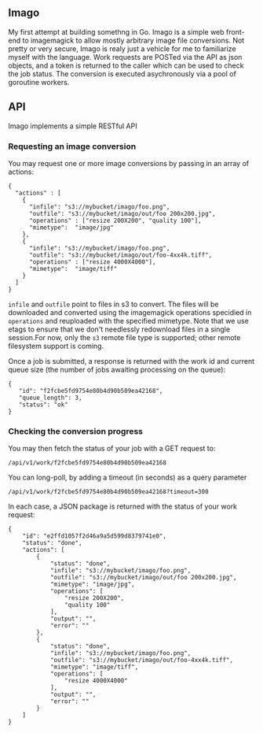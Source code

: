 ## Imago
My first attempt at building somethng in Go. Imago is a simple web front-end to imagemagick to allow mostly 
arbitrary image file conversions. Not pretty or very secure, Imago is realy just a vehicle for me to
familiarize myself with the language. Work requests are POSTed via the API as json objects, and a 
token is returned to the caller which can be used to check the job status. The conversion is executed asychronously 
via a pool of goroutine workers.

## API
Imago implements a simple RESTful API

### Requesting an image conversion
You may request one or more image conversions by passing in an array of actions:

    {
      "actions" : [
        {
          "infile": "s3://mybucket/imago/foo.png",
          "outfile": "s3://mybucket/imago/out/foo 200x200.jpg",
          "operations" : ["resize 200X200", "quality 100"],
          "mimetype":  "image/jpg"
        },
        {
          "infile": "s3://mybucket/imago/foo.png",
          "outfile": "s3://mybucket/imago/out/foo-4xx4k.tiff",
          "operations" : ["resize 4000X4000"],
          "mimetype":  "image/tiff"
        }
      ]
    }

`infile` and `outfile` point to files in s3 to convert. The files will be downloaded and converted using the imagemagick operations specidied in `operations` and reuploaded with the specified mimetype. Note that we use etags
to ensure that we don't needlessly redownload files in a single session.For now, only the `s3` remote file type is supported; other remote filesystem support is coming.

Once a job is submitted, a response is returned with the work id and current queue size (the number of jobs awaiting processing on the queue):

    {
       "id": "f2fcbe5fd9754e80b4d90b509ea42168",
       "queue_length": 3,
       "status": "ok"
    }

### Checking the conversion progress    
You may then fetch the status of your job with a GET request to:

    /api/v1/work/f2fcbe5fd9754e80b4d90b509ea42168
    
You can long-poll, by adding a timeout (in seconds) as a query parameter

    /api/v1/work/f2fcbe5fd9754e80b4d90b509ea42168?timeout=300 
    
In each case, a JSON package is returned with the status of your work request:

    {
        "id": "e2ffd1057f2d46a9a5d599d8379741e0",
        "status": "done",
        "actions": [
            {
                "status": "done",
                "infile": "s3://mybucket/imago/foo.png",
                "outfile": "s3://mybucket/imago/out/foo 200x200.jpg",
                "mimetype": "image/jpg",
                "operations": [
                    "resize 200X200",
                    "quality 100"
                ],
                "output": "",
                "error": ""
            },
            {
                "status": "done",
                "infile": "s3://mybucket/imago/foo.png",
                "outfile": "s3://mybucket/imago/out/foo-4xx4k.tiff",
                "mimetype": "image/tiff",
                "operations": [
                    "resize 4000X4000"
                ],
                "output": "",
                "error": ""
            }
        ]
    }
    
